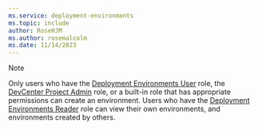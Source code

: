 ```yaml
---
ms.service: deployment-environments
ms.topic: include
author: RoseHJM
ms.author: rosemalcolm
ms.date: 11/14/2023
---
```


> [!NOTE]
> Only users who have the [Deployment Environments User](../how-to-configure-deployment-environments-user.md) role, the [DevCenter Project Admin](../how-to-configure-project-admin.md) role, or a built-in role that has appropriate permissions can create an environment. Users who have the [Deployment Environments Reader](../how-to-configure-deployment-environments-user.md) role can view their own environments, and environments created by others.